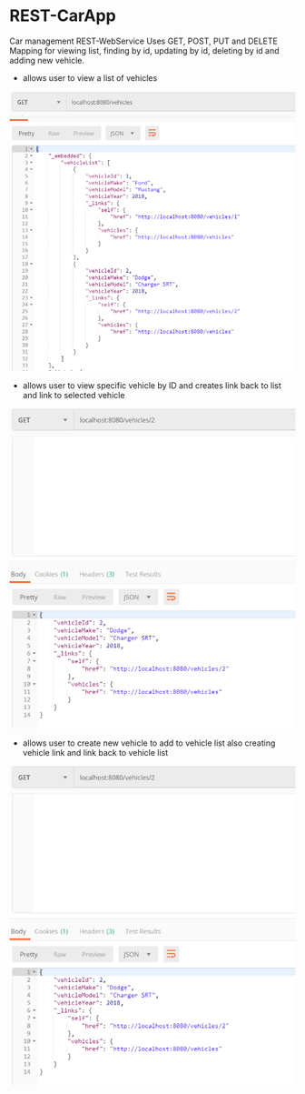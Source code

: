 # REST-CarApp

Car management REST-WebService
Uses GET, POST, PUT and DELETE Mapping for viewing list, finding by id, updating by id, deleting by id and
adding new vehicle.

- allows user to view a list of vehicles

![Screenshot](https://github.com/Marqueb82/REST-CarApp/blob/master/src/main/resources/car_1.png)

- allows user to view specific vehicle by ID and creates link back to list and link to selected vehicle

![Screenshot](https://github.com/Marqueb82/REST-CarApp/blob/master/src/main/resources/car_3.png)

- allows user to create new vehicle to add to vehicle list also creating vehicle link and link back to vehicle list

![Screenshot](https://github.com/Marqueb82/REST-CarApp/blob/master/src/main/resources/car_3.png)


